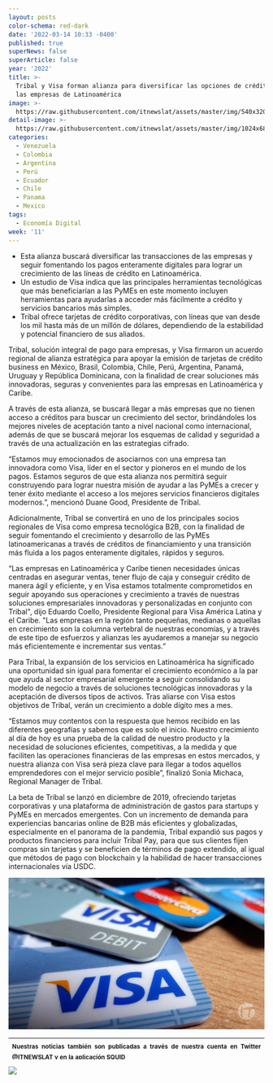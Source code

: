 ```yaml
---
layout: posts
color-schema: red-dark
date: '2022-03-14 10:33 -0400'
published: true
superNews: false
superArticle: false
year: '2022'
title: >-
  Tribal y Visa forman alianza para diversificar las opciones de crédito entre
  las empresas de Latinoamérica
image: >-
  https://raw.githubusercontent.com/itnewslat/assets/master/img/540x320/Visa-Card-p.jpg
detail-image: >-
  https://raw.githubusercontent.com/itnewslat/assets/master/img/1024x680/Visa-Card-g.jpg
categories:
  - Venezuela
  - Colombia
  - Argentina
  - Perú
  - Ecuador
  - Chile
  - Panama
  - Mexico
tags:
  - Economía Digital
week: '11'
---
```

- Esta alianza buscará diversificar las transacciones de las empresas y seguir fomentando los pagos enteramente digitales para lograr un crecimiento de las líneas de crédito en Latinoamérica.
- Un estudio de Visa indica que las principales herramientas tecnológicas que más beneficiarían a las PyMEs en este momento incluyen herramientas para ayudarlas a acceder más fácilmente a crédito y servicios bancarios más simples.
- Tribal ofrece tarjetas de crédito corporativas, con líneas que van desde los mil hasta más de un millón de dólares, dependiendo de la estabilidad y potencial financiero de sus aliados.

Tribal, solución integral de pago para empresas, y Visa firmaron un acuerdo regional de alianza estratégica para apoyar la emisión de tarjetas de crédito business en México, Brasil, Colombia, Chile, Perú, Argentina, Panamá, Uruguay y República Dominicana, con la finalidad de crear soluciones más innovadoras, seguras y convenientes para las empresas en Latinoamérica y Caribe.


A través de esta alianza, se buscará llegar a más empresas que no tienen acceso a créditos para buscar un crecimiento del sector, brindándoles los mejores niveles de aceptación tanto a nivel nacional como internacional, además de que se buscará mejorar los esquemas de calidad y seguridad a través de una actualización en las estrategias cifrado.

“Estamos muy emocionados de asociarnos con una empresa tan innovadora como Visa, líder en el sector y pioneros en el mundo de los pagos. Estamos seguros de que esta alianza nos permitirá seguir construyendo para lograr nuestra misión de ayudar a las PyMEs a crecer y tener éxito mediante el acceso a los mejores servicios financieros digitales modernos.”, mencionó Duane Good, Presidente de Tribal.

Adicionalmente, Tribal se convertirá en uno de los principales socios regionales de Visa como empresa tecnológica B2B, con la finalidad de seguir fomentando el crecimiento y desarrollo de las PyMEs latinoamericanas a través de créditos de financiamiento y una transición más fluida a los pagos enteramente digitales, rápidos y seguros.

“Las empresas en Latinoamérica y Caribe tienen necesidades únicas centradas en asegurar ventas, tener flujo de caja y conseguir crédito de manera ágil y eficiente, y en Visa estamos totalmente comprometidos en seguir apoyando sus operaciones y crecimiento a través de nuestras soluciones empresariales innovadoras y personalizadas en conjunto con Tribal", dijo Eduardo Coello, Presidente Regional para Visa América Latina y el Caribe. "Las empresas en la región tanto pequeñas, medianas o aquellas en crecimiento son la columna vertebral de nuestras economías, y a través de este tipo de esfuerzos y alianzas les ayudaremos a manejar su negocio más eficientemente e incrementar sus ventas.”

Para Tribal, la expansión de los servicios en Latinoamérica ha significado una oportunidad sin igual para fomentar el crecimiento económico a la par que ayuda al sector empresarial emergente a seguir consolidando su modelo de negocio a través de soluciones tecnológicas innovadoras y la aceptación de diversos tipos de activos. Tras aliarse con Visa estos objetivos de Tribal, verán un crecimiento a doble dígito mes a mes.

“Estamos muy contentos con la respuesta que hemos recibido en las diferentes geografías y sabemos que es solo el inicio. Nuestro crecimiento al día de hoy es una prueba de la calidad de nuestro producto y la necesidad de soluciones eficientes, competitivas, a la medida y que faciliten las operaciones financieras de las empresas en estos mercados, y nuestra alianza con Visa será pieza clave para llegar a todos aquellos emprendedores con el mejor servicio posible”, finalizó Sonia Michaca, Regional Manager de Tribal.

La beta de Tribal se lanzó en diciembre de 2019, ofreciendo tarjetas corporativas y una plataforma de administración de gastos para startups y PyMEs en mercados emergentes. Con un incremento de demanda para experiencias bancarias online de B2B más eficientes y globalizadas, especialmente en el panorama de la pandemia, Tribal expandió sus pagos y productos financieros para incluir Tribal Pay, para que sus clientes fijen compras sin tarjetas y se beneficien de términos de pago extendido, al igual que métodos de pago con blockchain y la habilidad de hacer transacciones internacionales vía USDC.

![](https://raw.githubusercontent.com/itnewslat/assets/master/img/540x320/Visa-Card-p.jpg)

<table style="height: 42px;" width="569">
<tbody>
<tr>
<td style="text-align: justify;"><sub><strong>Nuestras noticias también son publicadas a través de nuestra cuenta en Twitter <a href="https://twitter.com/itnewslat?lang=es">@ITNEWSLAT</a> y en la aplicación <a href="https://squidapp.co/en/">SQUID</a></strong></sub></td>
</tr>
</tbody>
</table>

<img src="https://tracker.metricool.com/c3po.jpg?hash=56f88a41e39ab42c063cc51676587a04"/>


